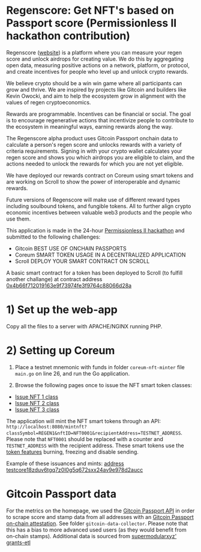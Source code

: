 # Regenscore: Get NFT's based on Passport score (Permissionless II hackathon contribution) 
Regenscore ([website](https://www.regenscore.xyz/)) is a platform where you can measure your regen score and unlock airdrops for creating value. We do this by aggregating open data, measuring positive actions on a network, platform, or protocol, and create incentives for people who level up and unlock crypto rewards.

We believe crypto should be a win win game where all participants can grow and thrive. We are inspired by projects like Gitcoin and builders like Kevin Owocki, and aim to help the ecosystem grow in alignment with the values of regen cryptoeconomics. 

Rewards are programmable. Incentives can be financial or social. The goal is to encourage regenerative actions that incentivize people to contribute to the ecosystem in meaningful ways, earning rewards along the way.

The Regenscore alpha product uses Gitcoin Passport onchain data to calculate a person's regen score and unlocks rewards with a variety of criteria requirements. Signing in with your crypto wallet calculates your regen score and shows you which airdrops you are eligible to claim, and the actions needed to unlock the rewards for which you are not yet eligible.

We have deployed our rewards contract on Coreum using smart tokens and are working on Scroll to show the power of interoperable and dynamic rewards.

Future versions of Regenscore will make use of different reward types including soulbound tokens, and fungible tokens. All to further align crypto economic incentives between valuable web3 products and the people who use them.


This application is made in the 24-hour [Permissionless II hackathon](https://blockworks.co/event/permissionless-2023-hackathon/home) and submitted to the following challenges:

- Gitcoin BEST USE OF ONCHAIN PASSPORTS
- Coreum SMART TOKEN USAGE IN A DECENTRALIZED APPLICATION
- Scroll DEPLOY YOUR SMART CONTRACT ON SCROLL 

A basic smart contract for a token has been deployed to Scroll (to fulfill another challange) at contract address [0x4b66f712019163e9f73974fe3f9764c88066d28a](https://sepolia.scrollscan.dev/address/0x4b66f712019163e9f73974fe3f9764c88066d28a#code)

# 1) Set up the web-app
Copy all the files to a server with APACHE/NGINX running PHP.

# 2) Setting up Coreum
1) Place a testnet mnemonic with funds in folder `coreum-nft-minter` file `main.go` on line 26, and run the Go application.

2) Browse the following pages once to issue the NFT smart token classes:
- [Issue NFT 1 class](http://localhost:8080/issueclass?classSymbol=REGEN1&className=Social%20Wizard&classDescription=Connected%20at%20least%20one%20social%20network%20account&royaltyRate=0.03)
- [Issue NFT 2 class](http://localhost:8080/issueclass?classSymbol=REGEN2&className=Stamp%20Collector&classDescription=Connected%20accounts%20to%20score%2020%20or%20above&royaltyRate=0.03)
- [Issue NFT 3 class](http://localhost:8080/issueclass?classSymbol=REGEN3&className=Public%20Goods%20Fren&classDescription=Funded%20public%20goods%20in%20Gitcoin%20Grants&royaltyRate=0.03)

The application will mint the NFT smart tokens through an API: `http://localhost:8080/mintnft?classSymbol=REGEN1&nftID=NFT0001&recipientAddress=TESTNET_ADDRESS`.
Please note that `NFT0001` should be replaced with a counter and `TESTNET_ADDRESS` with the recipient address.
These smart tokens use the [token features](https://docs.coreum.dev/modules/assetnft.html#token-features) burning, freezing and disable sending.

Example of these issuances and mints: [address testcore18zduv6tgq7z0l0g5q672sxx24av9e978d2aucc](https://explorer.testnet-1.coreum.dev/coreum/accounts/testcore18zduv6tgq7z0l0g5q672sxx24av9e978d2aucc)

# Gitcoin Passport data
For the metrics on the homepage, we used the [Gitcoin Passport API](https://docs.passport.gitcoin.co/building-with-passport/api-reference#available-endpoints) in order to scrape score and stamp data from all addresses with an [Gitcoin Passport on-chain attestation](https://optimism.easscan.org/address/0x843829986e895facd330486a61Ebee9E1f1adB1a). See folder `gitcoin-data-collector`. Please note that this has a bias to more advanced used users (as they would benefit from on-chain stamps). 
Additional data is sourced from [supermodularxyz' grants-etl](https://github.com/supermodularxyz/grants-etl/tree/main)
